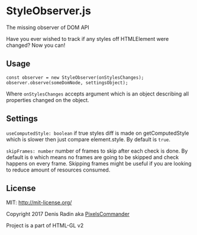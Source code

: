 # StyleObserver.js
The missing observer of DOM API

Have you ever wished to track if any styles off HTMLElement were changed? Now you can!

## Usage
```
const observer = new StyleObserver(onStylesChanges);
observer.observe(someDomNode, settingsObject);
```

Where `onStylesChanges` accepts argument which is an object describing all properties changed on the object.

## Settings
`useComputedStyle: boolean` if true styles diff is made on getComputedStyle which is slower then just compare element.style. By default is `true`.

`skipFrames: number` number of frames to skip after each check is done. By default is `0` which means no frames are going to be skipped and check happens on every frame. Skipping frames might be useful if you are looking to reduce amount of resources consumed. 
 
## License

MIT: http://mit-license.org/

Copyright 2017 Denis Radin aka [PixelsCommander](http://pixelscommander.com)

Project is a part of HTML-GL v2
